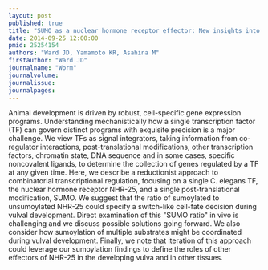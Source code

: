 ```yaml
---
layout: post
published: true
title: "SUMO as a nuclear hormone receptor effector: New insights into combinatorial transcriptional regulation."
date: 2014-09-25 12:00:00
pmid: 25254154
authors: "Ward JD, Yamamoto KR, Asahina M"
firstauthor: "Ward JD"
journalname: "Worm"
journalvolume: 
journalissue: 
journalpages: 
---
```


Animal development is driven by robust, cell-specific gene expression programs. Understanding mechanistically how a single transcription factor (TF) can govern distinct programs with exquisite precision is a major challenge. We view TFs as signal integrators, taking information from co-regulator interactions, post-translational modifications, other transcription factors, chromatin state, DNA sequence and in some cases, specific noncovalent ligands, to determine the collection of genes regulated by a TF at any given time. Here, we describe a reductionist approach to combinatorial transcriptional regulation, focusing on a single C. elegans TF, the nuclear hormone receptor NHR-25, and a single post-translational modification, SUMO. We suggest that the ratio of sumoylated to unsumoylated NHR-25 could specify a switch-like cell-fate decision during vulval development. Direct examination of this &quot;SUMO ratio&quot; in vivo is challenging and we discuss possible solutions going forward. We also consider how sumoylation of multiple substrates might be coordinated during vulval development. Finally, we note that iteration of this approach could leverage our sumoylation findings to define the roles of other effectors of NHR-25 in the developing vulva and in other tissues.

